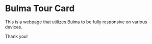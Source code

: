 # Bulma Tour Card

This is a webpage that utilizes Bulma to be fully responsive on various devices.

Thank you!
